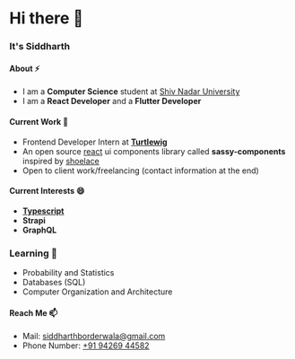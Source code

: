 # Hi there 👋

### It's Siddharth

#### About ⚡
- I am a **Computer Science** student at [Shiv Nadar University](https://snu.edu.in)
- I am a **React Developer** and a **Flutter Developer**

#### Current Work 🔭
- Frontend Developer Intern at **[Turtlewig](https://turtlewig.com)**
- An open source [react](https://reactjs.org) ui components library called **sassy-components** inspired by [shoelace](https://shoelace.style)
- Open to client work/freelancing (contact information at the end)

#### Current Interests 😄
- **[Typescript](https://typescriptlang.org)**
- **Strapi**
- **GraphQL**

### Learning 📓
- Probability and Statistics
- Databases (SQL)
- Computer Organization and Architecture

#### Reach Me 📫
- Mail: [siddharthborderwala@gmail.com](mailto:siddharthborderwala@gmail.com)
- Phone Number: [+91 94269 44582](tel:+919426944582)
